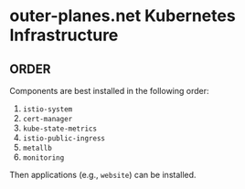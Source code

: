 # outer-planes.net Kubernetes Infrastructure

## ORDER

Components are best installed in the following order:

1. `istio-system`
2. `cert-manager`
4. `kube-state-metrics`
3. `istio-public-ingress`
6. `metallb`
5. `monitoring`

Then applications (e.g., `website`) can be installed.
